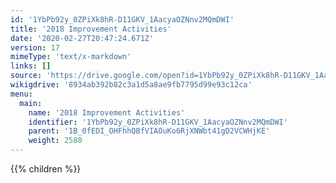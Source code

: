 ```yaml
---
id: '1YbPb92y_0ZPiXk8hR-D11GKV_1AacyaOZNnv2MQmDWI'
title: '2018 Improvement Activities'
date: '2020-02-27T20:47:24.671Z'
version: 17
mimeType: 'text/x-markdown'
links: []
source: 'https://drive.google.com/open?id=1YbPb92y_0ZPiXk8hR-D11GKV_1AacyaOZNnv2MQmDWI'
wikigdrive: '8934ab392b82c3a1d5a8ae9fb7795d99e93c12ca'
menu:
  main:
    name: '2018 Improvement Activities'
    identifier: '1YbPb92y_0ZPiXk8hR-D11GKV_1AacyaOZNnv2MQmDWI'
    parent: '1B_0fEDI_OHFhhQBfVIAOuKo6RjXNWbt41gD2VCWHjKE'
    weight: 2580
---
```

{{% children %}}
